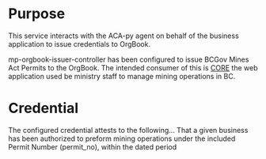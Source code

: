 # Purpose

This service interacts with the ACA-py agent on behalf of the business application to issue credentials to OrgBook. 

mp-orgbook-issuer-controller has been configured to issue BCGov Mines Act Permits to the OrgBook. The intended consumer of this is [CORE](https://github.com/bcgov/mds) the web application used be ministry staff to manage mining operations in BC. 

# Credential

The configured credential attests to the following... That a given business has been authorized to preform mining operations under the included Permit Number (permit_no), within the dated period